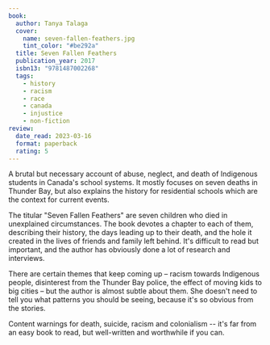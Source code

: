 ```yaml
---
book:
  author: Tanya Talaga
  cover:
    name: seven-fallen-feathers.jpg
    tint_color: "#be292a"
  title: Seven Fallen Feathers
  publication_year: 2017
  isbn13: "9781487002268"
  tags:
    - history
    - racism
    - race
    - canada
    - injustice
    - non-fiction
review:
  date_read: 2023-03-16
  format: paperback
  rating: 5
---
```


A brutal but necessary account of abuse, neglect, and death of Indigenous students in Canada's school systems.
It mostly focuses on seven deaths in Thunder Bay, but also explains the history for residential schools which are the context for current events.

The titular "Seven Fallen Feathers" are seven children who died in unexplained circumstances.
The book devotes a chapter to each of them, describing their history, the days leading up to their death, and the hole it created in the lives of friends and family left behind.
It's difficult to read but important, and the author has obviously done a lot of research and interviews.

There are certain themes that keep coming up – racism towards Indigenous people, disinterest from the Thunder Bay police, the effect of moving kids to big cities – but the author is almost subtle about them.
She doesn't need to tell you what patterns you should be seeing, because it's so obvious from the stories.

Content warnings for death, suicide, racism and colonialism -- it's far from an easy book to read, but well-written and worthwhile if you can.
